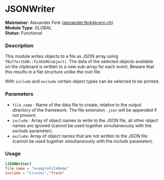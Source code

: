 # JSONWriter
**Maintainer**: Alexander Ferk (<alexander.ferk@cern.ch>)  
**Module Type**: *GLOBAL*  
**Status**: Functional

### Description
This module writes objects to a file as JSON array using `TBufferJSON::ToJASON(object)`. The data of the selected objects available on the clipboard is written to a new sub-array for each event. Beware that this results in a flat structure unlike the root file.

With `include` and `exclude` certain object types can be selected to be printed.

### Parameters
* `file_name` : Name of the data file to create, relative to the output directory of the framework. The file extension `.json` will be appended if not present.
* `include` : Array of object names to write to the JSON file, all other object names are ignored (cannot be used together simultaneously with the *exclude* parameter).
* `exclude`: Array of object names that are not written to the JSON file (cannot be used together simultaneously with the *include* parameter).

### Usage
```toml
[JSONWriter]
file_name = "exampleFileName"
include = "Cluster","Track"

```
